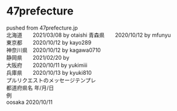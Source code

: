 # 47prefecture
pushed from 47prefecture.jp  
北海道　　2021/03/08 by otaishi
青森県　　2020/10/12 by mfunyu  
東京都　　2020/10/12 by kayo289  
神奈川県　2020/10/12 by kagawa0710  
静岡県　　2021/02/20 by  
大阪府　　2020/10/11 by yukimiii  
兵庫県　　2020/10/13 by kyuki810  
プルリクエストのメッセージテンプレ  
都道府県名 年/月/日  
例  
oosaka 2020/10/11
